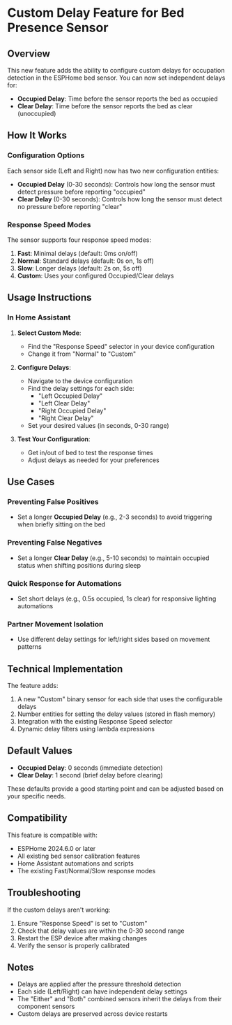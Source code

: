 # Custom Delay Feature for Bed Presence Sensor

## Overview
This new feature adds the ability to configure custom delays for occupation detection in the ESPHome bed sensor. You can now set independent delays for:
- **Occupied Delay**: Time before the sensor reports the bed as occupied
- **Clear Delay**: Time before the sensor reports the bed as clear (unoccupied)

## How It Works

### Configuration Options
Each sensor side (Left and Right) now has two new configuration entities:
- **Occupied Delay** (0-30 seconds): Controls how long the sensor must detect pressure before reporting "occupied"
- **Clear Delay** (0-30 seconds): Controls how long the sensor must detect no pressure before reporting "clear"

### Response Speed Modes
The sensor supports four response speed modes:
1. **Fast**: Minimal delays (default: 0ms on/off)
2. **Normal**: Standard delays (default: 0s on, 1s off)
3. **Slow**: Longer delays (default: 2s on, 5s off)
4. **Custom**: Uses your configured Occupied/Clear delays

## Usage Instructions

### In Home Assistant

1. **Select Custom Mode**:
   - Find the "Response Speed" selector in your device configuration
   - Change it from "Normal" to "Custom"

2. **Configure Delays**:
   - Navigate to the device configuration
   - Find the delay settings for each side:
     - "Left Occupied Delay"
     - "Left Clear Delay"
     - "Right Occupied Delay"
     - "Right Clear Delay"
   - Set your desired values (in seconds, 0-30 range)

3. **Test Your Configuration**:
   - Get in/out of bed to test the response times
   - Adjust delays as needed for your preferences

## Use Cases

### Preventing False Positives
- Set a longer **Occupied Delay** (e.g., 2-3 seconds) to avoid triggering when briefly sitting on the bed

### Preventing False Negatives
- Set a longer **Clear Delay** (e.g., 5-10 seconds) to maintain occupied status when shifting positions during sleep

### Quick Response for Automations
- Set short delays (e.g., 0.5s occupied, 1s clear) for responsive lighting automations

### Partner Movement Isolation
- Use different delay settings for left/right sides based on movement patterns

## Technical Implementation

The feature adds:
1. A new "Custom" binary sensor for each side that uses the configurable delays
2. Number entities for setting the delay values (stored in flash memory)
3. Integration with the existing Response Speed selector
4. Dynamic delay filters using lambda expressions

## Default Values
- **Occupied Delay**: 0 seconds (immediate detection)
- **Clear Delay**: 1 second (brief delay before clearing)

These defaults provide a good starting point and can be adjusted based on your specific needs.

## Compatibility
This feature is compatible with:
- ESPHome 2024.6.0 or later
- All existing bed sensor calibration features
- Home Assistant automations and scripts
- The existing Fast/Normal/Slow response modes

## Troubleshooting

If the custom delays aren't working:
1. Ensure "Response Speed" is set to "Custom"
2. Check that delay values are within the 0-30 second range
3. Restart the ESP device after making changes
4. Verify the sensor is properly calibrated

## Notes
- Delays are applied after the pressure threshold detection
- Each side (Left/Right) can have independent delay settings
- The "Either" and "Both" combined sensors inherit the delays from their component sensors
- Custom delays are preserved across device restarts